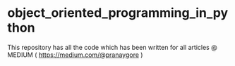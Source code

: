 # object_oriented_programming_in_python

This repository has all the code which has been written for all articles @ MEDIUM ( https://medium.com/@pranaygore ) 

